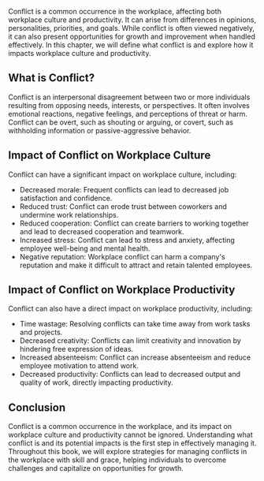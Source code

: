 
Conflict is a common occurrence in the workplace, affecting both workplace culture and productivity. It can arise from differences in opinions, personalities, priorities, and goals. While conflict is often viewed negatively, it can also present opportunities for growth and improvement when handled effectively. In this chapter, we will define what conflict is and explore how it impacts workplace culture and productivity.

What is Conflict?
-----------------

Conflict is an interpersonal disagreement between two or more individuals resulting from opposing needs, interests, or perspectives. It often involves emotional reactions, negative feelings, and perceptions of threat or harm. Conflict can be overt, such as shouting or arguing, or covert, such as withholding information or passive-aggressive behavior.

Impact of Conflict on Workplace Culture
---------------------------------------

Conflict can have a significant impact on workplace culture, including:

* Decreased morale: Frequent conflicts can lead to decreased job satisfaction and confidence.
* Reduced trust: Conflict can erode trust between coworkers and undermine work relationships.
* Reduced cooperation: Conflict can create barriers to working together and lead to decreased cooperation and teamwork.
* Increased stress: Conflict can lead to stress and anxiety, affecting employee well-being and mental health.
* Negative reputation: Workplace conflict can harm a company's reputation and make it difficult to attract and retain talented employees.

Impact of Conflict on Workplace Productivity
--------------------------------------------

Conflict can also have a direct impact on workplace productivity, including:

* Time wastage: Resolving conflicts can take time away from work tasks and projects.
* Decreased creativity: Conflicts can limit creativity and innovation by hindering free expression of ideas.
* Increased absenteeism: Conflict can increase absenteeism and reduce employee motivation to attend work.
* Decreased productivity: Conflicts can lead to decreased output and quality of work, directly impacting productivity.

Conclusion
----------

Conflict is a common occurrence in the workplace, and its impact on workplace culture and productivity cannot be ignored. Understanding what conflict is and its potential impacts is the first step in effectively managing it. Throughout this book, we will explore strategies for managing conflicts in the workplace with skill and grace, helping individuals to overcome challenges and capitalize on opportunities for growth.
